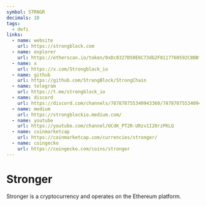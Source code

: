 ```yaml
---
symbol: STRNGR
decimals: 18
tags:
  - defi
links:
  - name: website
    url: https://strongblock.com
  - name: explorer
    url: https://etherscan.io/token/0xDc0327D50E6C73db2F8117760592C8BBf1CDCF38
  - name: x
    url: https://x.com/Strongblock_io
  - name: github
    url: https://github.com/StrongBlock/StrongChain
  - name: telegram
    url: https://t.me/strongblock_io
  - name: discord
    url: https://discord.com/channels/787870755340943360/787870755340943363
  - name: medium
    url: https://strongblockio.medium.com/
  - name: youtube
    url: https://youtube.com/channel/UCdK_PT2R-URzv1I20rzPKLQ
  - name: coinmarketcap
    url: https://coinmarketcap.com/currencies/stronger/
  - name: coingecko
    url: https://coingecko.com/coins/stronger
---
```


# Stronger

Stronger is a cryptocurrency and operates on the Ethereum platform.
